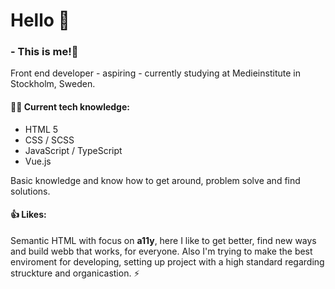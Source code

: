 # Hello :wave:

### - This is me!:rocket:

Front end developer - aspiring - currently studying at Medieinstitute in Stockholm, Sweden.

#### :student: Current tech knowledge:
  - HTML 5
  - CSS / SCSS
  - JavaScript / TypeScript
  - Vue.js
  
  Basic knowledge and know how to get around, problem solve and find solutions.
  
#### :thumbsup: Likes:
Semantic HTML with focus on <b>a11y</b>, here I like to get better, find new ways and build webb that works, for everyone. Also I'm trying to make the best enviroment for developing, setting up project with a high standard regarding struckture and organicastion. :zap:
 

<!---
JoeldelPilar/JoeldelPilar is a ✨ special ✨ repository because its `README.md` (this file) appears on your GitHub profile.
You can click the Preview link to take a look at your changes.
--->
